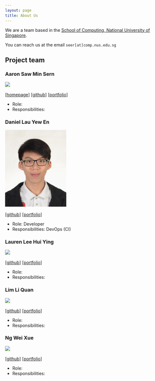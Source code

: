 ```yaml
---
layout: page
title: About Us
---
```


We are a team based in the [School of Computing, National University of Singapore](http://www.comp.nus.edu.sg).

You can reach us at the email `seer[at]comp.nus.edu.sg`

## Project team

### Aaron Saw Min Sern

<img src="images/johndoe.png" width="200px">

[[homepage](http://www.comp.nus.edu.sg/~damithch)]
[[github](https://github.com/johndoe)]
[[portfolio](team/johndoe.md)]

* Role: 
* Responsibilities: 

### Daniel Lau Yew En

<img src="images/daniellau.png" width="200px">

[[github](http://github.com/daniellau88)]
[[portfolio](team/daniellau.md)]

* Role: Developer
* Responsibilities: DevOps (CI)

### Lauren Lee Hui Ying

<img src="images/johndoe.png" width="200px">

[[github](http://github.com/johndoe)] [[portfolio](team/daniellau.md)]

* Role: 
* Responsibilities: 

### Lim Li Quan

<img src="images/johndoe.png" width="200px">

[[github](http://github.com/johndoe)]
[[portfolio](team/daniellau.md)]

* Role: 
* Responsibilities: 

### Ng Wei Xue

<img src="images/johndoe.png" width="200px">

[[github](http://github.com/johndoe)]
[[portfolio](team/daniellau.md)]

* Role: 
* Responsibilities: 

